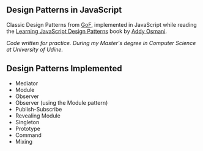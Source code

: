 Design Patterns in JavaScript
-----------------------------
Classic Design Patterns from [GoF](https://en.wikipedia.org/?title=Design_Patterns),
implemented in JavaScript while reading the [Learning JavaScript Design Patterns](http://addyosmani.com/resources/essentialjsdesignpatterns/book/)
book by [Addy Osmani](https://twitter.com/addyosmani).

_Code written for practice. During my Master's degree in Computer Science at University of Udine._

Design Patterns Implemented
---------------------------
* Mediator
* Module
* Observer
* Observer (using the Module pattern)
* Publish-Subscribe
* Revealing Module
* Singleton
* Prototype
* Command
* Mixing
